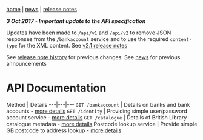 [home](/home) | [news](/news) | [release notes](/releasenotes)

***3 Oct 2017 - Important update to the API specification***

Updates have been made to `/api/v1` and `/api/v2` to remove JSON responses from the `/bankaccount` service and to use the required `content-type` for the XML content. See [v2.1 release notes](/docs/releasenotes/v2.1)

See [release note history](/docs/releasenotes) for previous changes. See [news](/docs/news) for previous announcements

# API Documentation

Method | Details
---|---|---
`GET /bankaccount` | Details on banks and bank accounts - [more details](/docs/api/v2/bankaccount) 
`GET /identity` |  Providing simple user/password account service - [more details](/docs/api/v2/identity) 
`GET /catalogue` | Details of British Library catalogue metadata - [more details](/docs/api/v2/catalogue) 
Postcode lookup service | Provide simple GB postcode to address lookup - [more details](/docs/api/v2/postcode)

